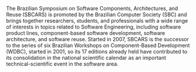 The Brazilian Symposium on Software Components, Architectures, and Reuse (SBCARS) is promoted by the Brazilian Computer Society (SBC) and brings together researchers, students, and professionals with a wide range of interests in topics related to Software Engineering, including software product lines, component-based software development, software architecture, and software reuse. Started in 2007, SBCARS is the successor to the series of six Brazilian Workshops on Component-Based Development (WDBC), started in 2001, so its 17 editions already held have contributed to its consolidation in the national scientific calendar as an important technical-scientific event in the software area.